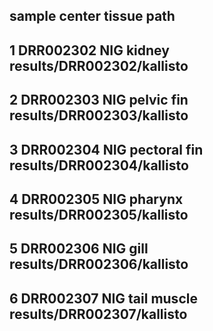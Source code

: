 

##      sample center       tissue                       path
## 1 DRR002302    NIG       kidney results/DRR002302/kallisto
## 2 DRR002303    NIG   pelvic fin results/DRR002303/kallisto
## 3 DRR002304    NIG pectoral fin results/DRR002304/kallisto
## 4 DRR002305    NIG      pharynx results/DRR002305/kallisto
## 5 DRR002306    NIG         gill results/DRR002306/kallisto
## 6 DRR002307    NIG  tail muscle results/DRR002307/kallisto

